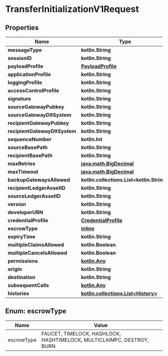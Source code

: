 
# TransferInitializationV1Request

## Properties
Name | Type | Description | Notes
------------ | ------------- | ------------- | -------------
**messageType** | **kotlin.String** |  | 
**sessionID** | **kotlin.String** |  | 
**payloadProfile** | [**PayloadProfile**](PayloadProfile.md) |  | 
**applicationProfile** | **kotlin.String** |  | 
**loggingProfile** | **kotlin.String** |  | 
**accessControlProfile** | **kotlin.String** |  | 
**signature** | **kotlin.String** |  | 
**sourceGatewayPubkey** | **kotlin.String** |  | 
**sourceGatewayDltSystem** | **kotlin.String** |  | 
**recipientGatewayPubkey** | **kotlin.String** |  | 
**recipientGatewayDltSystem** | **kotlin.String** |  | 
**sequenceNumber** | **kotlin.Int** |  | 
**sourceBasePath** | **kotlin.String** |  | 
**recipientBasePath** | **kotlin.String** |  | 
**maxRetries** | [**java.math.BigDecimal**](java.math.BigDecimal.md) |  | 
**maxTimeout** | [**java.math.BigDecimal**](java.math.BigDecimal.md) |  | 
**backupGatewaysAllowed** | **kotlin.collections.List&lt;kotlin.String&gt;** |  | 
**recipientLedgerAssetID** | **kotlin.String** |  | 
**sourceLedgerAssetID** | **kotlin.String** |  | 
**version** | **kotlin.String** |  |  [optional]
**developerURN** | **kotlin.String** |  |  [optional]
**credentialProfile** | [**CredentialProfile**](CredentialProfile.md) |  |  [optional]
**escrowType** | [**inline**](#EscrowType) |  |  [optional]
**expiryTime** | **kotlin.String** |  |  [optional]
**multipleClaimsAllowed** | **kotlin.Boolean** |  |  [optional]
**multipleCancelsAllowed** | **kotlin.Boolean** |  |  [optional]
**permissions** | [**kotlin.Any**](.md) |  |  [optional]
**origin** | **kotlin.String** |  |  [optional]
**destination** | **kotlin.String** |  |  [optional]
**subsequentCalls** | [**kotlin.Any**](.md) |  |  [optional]
**histories** | [**kotlin.collections.List&lt;History&gt;**](History.md) |  |  [optional]


<a name="EscrowType"></a>
## Enum: escrowType
Name | Value
---- | -----
escrowType | FAUCET, TIMELOCK, HASHLOCK, HASHTIMELOCK, MULTICLAIMPC, DESTROY, BURN




